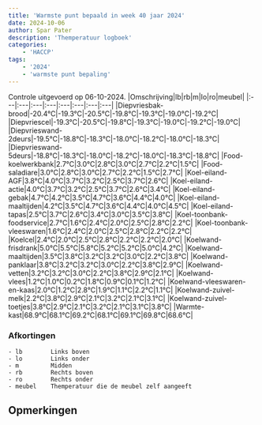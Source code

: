 ```yaml
---
title: 'Warmste punt bepaald in week 40 jaar 2024'
date: 2024-10-06
author: Spar Pater
description: 'Themperatuur logboek'
categories:
    - 'HACCP'
tags:
    - '2024'
    - 'warmste punt bepaling'
---
```

Controle uitgevoerd op 06-10-2024.
|Omschrijving|lb|rb|m|lo|ro|meubel|
|:---|:---|:---|:---|:---|:---|:---|:---|
|Diepvriesbak-brood|-20.4°C|-19.3°C|-20.5°C|-19.8°C|-19.3°C|-19.0°C|-19.2°C|
|Diepvriescel|-19.3°C|-20.5°C|-19.8°C|-19.3°C|-19.0°C|-19.2°C|-19.0°C|
|Diepvrieswand-2deurs|-19.5°C|-18.8°C|-18.3°C|-18.0°C|-18.2°C|-18.0°C|-18.3°C|
|Diepvrieswand-5deurs|-18.8°C|-18.3°C|-18.0°C|-18.2°C|-18.0°C|-18.3°C|-18.8°C|
|Food-koelwerkbank|2.7°C|3.0°C|2.8°C|3.0°C|2.7°C|2.2°C|1.5°C|
|Food-saladiare|3.0°C|2.8°C|3.0°C|2.7°C|2.2°C|1.5°C|2.7°C|
|Koel-eiland-AGF|3.8°C|4.0°C|3.7°C|3.2°C|2.5°C|3.7°C|2.6°C|
|Koel-eiland-actie|4.0°C|3.7°C|3.2°C|2.5°C|3.7°C|2.6°C|3.4°C|
|Koel-eiland-gebak|4.7°C|4.2°C|3.5°C|4.7°C|3.6°C|4.4°C|4.0°C|
|Koel-eiland-maaltijden|4.2°C|3.5°C|4.7°C|3.6°C|4.4°C|4.0°C|4.5°C|
|Koel-eiland-tapas|2.5°C|3.7°C|2.6°C|3.4°C|3.0°C|3.5°C|3.8°C|
|Koel-toonbank-foodservice|2.7°C|1.6°C|2.4°C|2.0°C|2.5°C|2.8°C|2.2°C|
|Koel-toonbank-vleeswaren|1.6°C|2.4°C|2.0°C|2.5°C|2.8°C|2.2°C|2.2°C|
|Koelcel|2.4°C|2.0°C|2.5°C|2.8°C|2.2°C|2.2°C|2.0°C|
|Koelwand-frisdrank|5.0°C|5.5°C|5.8°C|5.2°C|5.2°C|5.0°C|4.2°C|
|Koelwand-maaltijden|3.5°C|3.8°C|3.2°C|3.2°C|3.0°C|2.2°C|3.8°C|
|Koelwand-panklaar|3.8°C|3.2°C|3.2°C|3.0°C|2.2°C|3.8°C|2.9°C|
|Koelwand-vetten|3.2°C|3.2°C|3.0°C|2.2°C|3.8°C|2.9°C|2.1°C|
|Koelwand-vlees|1.2°C|1.0°C|0.2°C|1.8°C|0.9°C|0.1°C|1.2°C|
|Koelwand-vleeswaren-en-kaas|2.0°C|1.2°C|2.8°C|1.9°C|1.1°C|2.2°C|1.1°C|
|Koelwand-zuivel-melk|2.2°C|3.8°C|2.9°C|2.1°C|3.2°C|2.1°C|3.1°C|
|Koelwand-zuivel-toetjes|3.8°C|2.9°C|2.1°C|3.2°C|2.1°C|3.1°C|3.8°C|
|Warmte-kast|68.9°C|68.1°C|69.2°C|68.1°C|69.1°C|69.8°C|68.6°C|

### Afkortingen
    - lb        Links boven
    - lo        Links onder
    - m         Midden
    - rb        Rechts boven
    - ro        Rechts onder
    - meubel    Themperatuur die de meubel zelf aangeeft

## Opmerkingen



